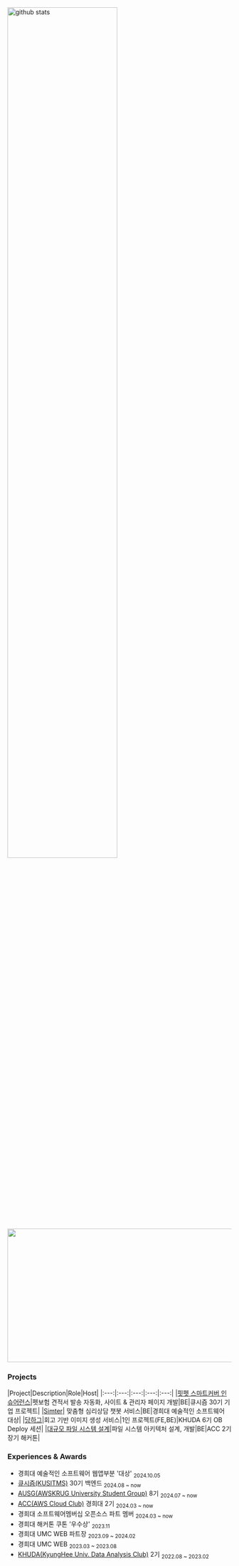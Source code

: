 

<div>
<picture decoding="async" loading="lazy">
  <source media="(prefers-color-scheme: light)" srcset="https://pixel-profile.vercel.app/api/github-stats?username=cowboysj&screen_effect=false&background=linear-gradient(to%20bottom%20right%2C%20%2374dcc4%2C%20%234597e9)">
  <source media="(prefers-color-scheme: dark)" srcset="https://pixel-profile.vercel.app/api/github-stats?username=cowboysj&screen_effect=true&background=linear-gradient(to%20bottom%20right%2C%20%235580eb%2C%20%232aeeff)">
  <img  width = "70%" alt="github stats" src="https://pixel-profile.vercel.app/api/github-stats?username=cowboysj&screen_effect=false&background=linear-gradient(to%20bottom%20right%2C%20%2374dcc4%2C%20%234597e9)">
</picture>
<p></p>
<a href="https://github.com/devxb/gitanimals">
<img
  src="https://render.gitanimals.org/farms/cowboysj"
  width="600"
  height="300"
/>
</a>
</a>
</a>
</div>

### Projects
|Project|Description|Role|Host|
|:---:|:---:|:---:|:---:|:---:|
|[핏펫 스마트커버 인슈어런스](https://github.com/FITPET-A/FITPET_BE)|펫보험 견적서 발송 자동화, 사이트 & 관리자 페이지 개발|BE|큐시즘 30기 기업 프로젝트|
|[Simter](https://github.com/git1uv/server)| 맞춤형 심리상담 챗봇 서비스|BE|경희대 예술적인 소프트웨어 대상|
|[당하그](https://github.com/Danghag)|회고 기반 이미지 생성 서비스|1인 프로젝트(FE,BE)|KHUDA 6기 OB Deploy 세션|
|[대규모 파일 시스템 설계](https://github.com/aws-cloud-clubs/ACC-MDT)|파일 시스템 아키텍처 설계, 개발|BE|ACC 2기 장기 해커톤|


### Experiences & Awards 
- 경희대 예술적인 소프트웨어 웹앱부분 '대상' <sub>2024.10.05  </sub>
- [큐시즘(KUSITMS)](https://github.com/kusitms-com) 30기 백엔드 <sub>2024.08 ~ now </sub>
- [AUSG(AWSKRUG University Student Group)](https://github.com/AUSG) 8기 <sub>2024.07 ~ now </sub>
- [ACC(AWS Cloud Club)](https://github.com/aws-cloud-clubs) 경희대 2기 <sub>2024.03 ~ now </sub>
- 경희대 소프트웨어멤버십 오픈소스 파트 멤버  <sub>2024.03 ~ now </sub>  
- 경희대 해커톤 쿠톤 '우수상' <sub>2023.11  </sub>
- 경희대 UMC WEB 파트장  <sub>2023.09 ~ 2024.02 </sub>
- 경희대 UMC WEB  <sub>2023.03 ~ 2023.08 </sub>
- [KHUDA(KyungHee Univ. Data Analysis Club)](https://github.com/khuda-data) 2기 <sub>2022.08 ~ 2023.02 </sub>  
